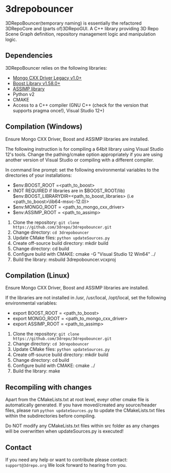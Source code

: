 3drepobouncer
=========

3DRepoBouncer(temporary naming) is essentially the refactored 3DRepoCore and (parts of)3DRepoGUI. A C++ library providing 3D Repo Scene Graph definition, repository management logic and manipulation logic. 

Dependencies
------------
3DRepoBouncer relies on the following libraries:
* [Mongo CXX Driver Legacy v1.0+](https://github.com/mongodb/mongo-cxx-driver)
* [Boost Library v1.58.0+](http://www.boost.org/)
* [ASSIMP library](https://github.com/3drepo/assimp)
* Python v2
* CMAKE
* Access to a C++ compiler (GNU C++ (check for the version that supports pragma once!), Visual Studio 12+)

Compilation (Windows)
------------
Ensure Mongo CXX Driver, Boost and ASSIMP libraries are installed.

The following instruction is for compiling a 64bit library using Visual Studio 12's tools. Change the pathing/cmake option appropriately if you are using another version of Visual Studio or compiling with a different compiler.

In command line prompt:
set the following environmental variables to the directories of your installations:
* $env:BOOST_ROOT =<path_to_boost>
* (NOT REQUIRED if libraries are in $BOOST_ROOT/lib) $env:BOOST_LIBRARYDIR=<path_to_boost_libraries> (i.e <path_to_boost>\lib64-msvc-12.0)>
* $env:MONGO_ROOT = <path_to_mongo_cxx_driver>
* $env:ASSIMP_ROOT = <path_to_assimp>

1. Clone the repository: `git clone https://github.com/3drepo/3drepobouncer.git`
2. Change directory: `cd 3drepobouncer`
3. Update CMake files: `python updateSources.py`
4. Create off-source build directory: mkdir build
5. Change directory: cd build
6. Configure build with CMAKE: cmake -G "Visual Studio 12 Win64" ../
7. Build the library: msbuild 3drepobouncer.vcxproj

Compilation (Linux)
------------
Ensure Mongo CXX Driver, Boost and ASSIMP libraries are installed.

If the libraries are not installed in /usr, /usr/local, /opt/local, set the following environmental variables:
* export BOOST_ROOT = <path_to_boost>
* export MONGO_ROOT = <path_to_mongo_cxx_driver>
* export ASSIMP_ROOT = <path_to_assimp>

1. Clone the repository: `git clone https://github.com/3drepo/3drepobouncer.git`
2. Change directory: `cd 3drepobouncer`
3. Update CMake files: `python updateSources.py`
4. Create off-source build directory: mkdir build
5. Change directory: cd build
6. Configure build with CMAKE: cmake ../
7. Build the library: make

Recompiling with changes
------------
Apart from the CMakeLists.txt at root level, eveyr other cmake file is automatically generated. If you have moved/created any source/header files, please run `python updateSources.py` to update the CMakeLists.txt files within the subdirectories before compiling.

Do NOT modify any CMakeLists.txt files within src folder as any changes will be overwritten when updateSources.py is executed!

Contact
-------

If you need any help or want to contribute please contact: `support@3drepo.org`
We look forward to hearing from you.

[3DRepoIO]: https://github.com/3drepo/3drepo.io
[3DRepoGUI]: https://github.com/3drepo/3drepogui
